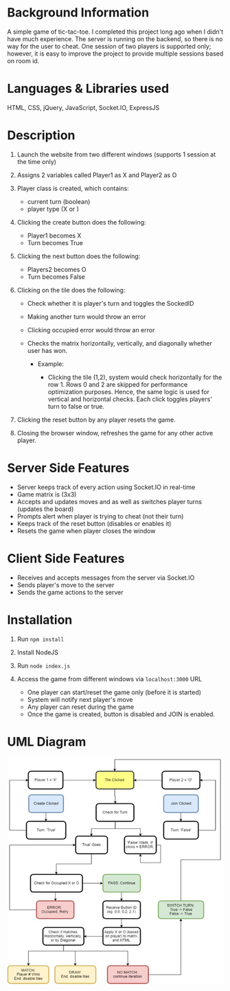 # Background Information
A simple game of tic-tac-toe. I completed this project 
long ago when I didn't have much experience. The server is 
running on the backend, so there is no way for the user to cheat. 
One session of two players is supported only; however, it is
easy to improve the project to provide multiple sessions based on 
room id.

# Languages & Libraries used

HTML, CSS, jQuery, JavaScript, Socket.IO, ExpressJS

# Description

1. Launch the website from two different windows (supports 1 session at the time only)
2. Assigns 2 variables called Player1 as X and Player2 as O
3. Player class is created, which contains:
   
   - current turn (boolean)
   - player type (X or )

4. Clicking the create button does the following:

   - Player1 becomes X
   - Turn becomes True

5. Clicking the next button does the following:

   - Players2 becomes O
   - Turn becomes False

6. Clicking on the tile does the following:

   - Check whether it is player's turn and toggles the SockedID
   - Making another turn would throw an error
   - Clicking occupied error would throw an error
   - Checks the matrix horizontally, vertically, and diagonally whether user has won.
     
     - Example:
     
       - Clicking the tile (1,2), system would check horizontally for the row 1. 
       Rows 0 and 2 are skipped for performance optimization purposes.
       Hence, the same logic is used for vertical and horizontal checks. 
       Each click toggles players' turn to false or true.

7. Clicking the reset button by any player resets the game.
8. Closing the browser window, refreshes the game for any other active player.

# Server Side Features

- Server keeps track of every action using Socket.IO in real-time
- Game matrix is (3x3)
- Accepts and updates moves and as well as switches player turns (updates the board)
- Prompts alert when player is trying to cheat (not their turn)
- Keeps track of the reset button (disables or enables it)
- Resets the game when player closes the window

# Client Side Features

- Receives and accepts messages from the server via Socket.IO
- Sends player's move to the server
- Sends the game actions to the server

# Installation

1. Run ```npm install```
2. Install NodeJS
3. Run ```node index.js```
4. Access the game from different windows via ```localhost:3000``` URL

    - One player can start/reset the game only (before it is started)
    - System will notify next player's move
    - Any player can reset during the game
    - Once the game is created, button is disabled and JOIN is enabled.

# UML Diagram

![img_1.png](uml_diagram.png)

